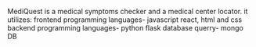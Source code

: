 MediQuest is a medical symptoms checker and a medical center locator.
it utilizes:
	frontend programming languages- javascript react, html and css
	backend programming languages- python flask
	database querry- mongo DB
